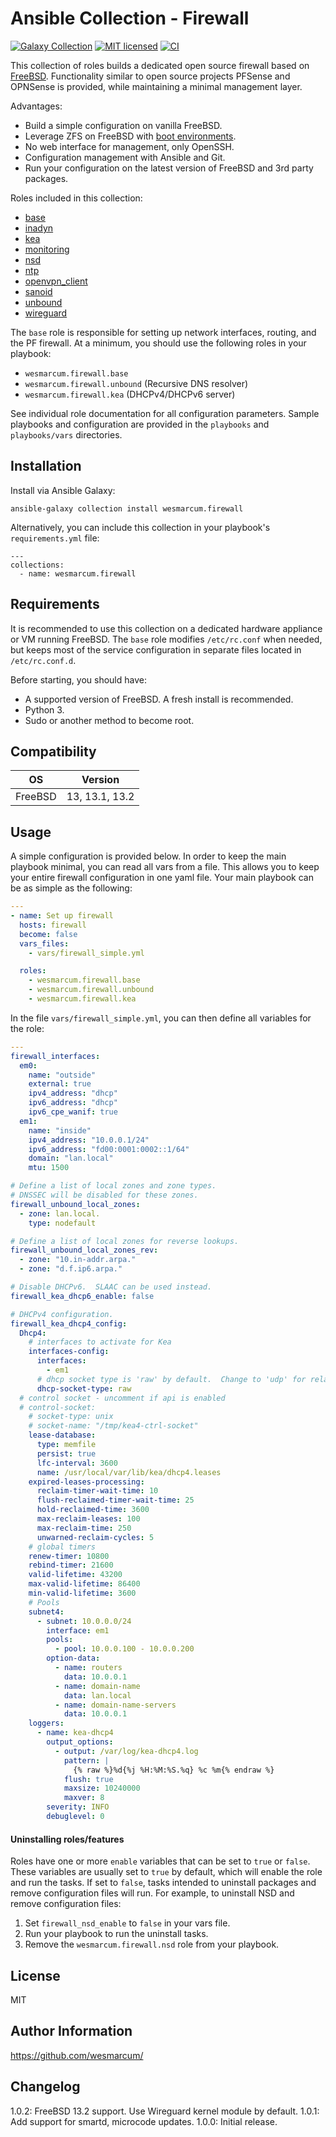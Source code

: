 Ansible Collection - Firewall
=============================
[![Galaxy Collection][badge-galaxy]][link-galaxy]
[![MIT licensed][badge-license]][link-license]
[![CI][badge-gh-actions]][link-gh-actions]

This collection of roles builds a dedicated open source firewall based on [FreeBSD](https://www.freebsd.org/).  Functionality similar to open source projects PFSense and OPNSense is provided, while maintaining a minimal management layer.

Advantages:
* Build a simple configuration on vanilla FreeBSD.
* Leverage ZFS on FreeBSD with [boot environments](https://wiki.freebsd.org/BootEnvironments).
* No web interface for management, only OpenSSH.
* Configuration management with Ansible and Git.
* Run your configuration on the latest version of FreeBSD and 3rd party packages.

Roles included in this collection:
* [base](./roles/base)
* [inadyn](./roles/inadyn)
* [kea](./roles/kea)
* [monitoring](./roles/monitoring)
* [nsd](./roles/nsd)
* [ntp](./roles/ntp)
* [openvpn_client](./roles/openvpn_client)
* [sanoid](./roles/sanoid)
* [unbound](./roles/unbound)
* [wireguard](./roles/wireguard)

The `base` role is responsible for setting up network interfaces, routing, and the PF firewall.  At a minimum, you should use the following roles in your playbook:
* `wesmarcum.firewall.base`
* `wesmarcum.firewall.unbound` (Recursive DNS resolver)
* `wesmarcum.firewall.kea` (DHCPv4/DHCPv6 server)

See individual role documentation for all configuration parameters.  Sample playbooks and configuration are provided in the `playbooks` and `playbooks/vars` directories.

Installation
------------

Install via Ansible Galaxy:

```
ansible-galaxy collection install wesmarcum.firewall
```

Alternatively, you can include this collection in your playbook's `requirements.yml` file:

```
---
collections:
  - name: wesmarcum.firewall
```

Requirements
------------

It is recommended to use this collection on a dedicated hardware appliance or VM running FreeBSD.  The `base` role modifies `/etc/rc.conf` when needed, but keeps most of the service configuration in separate files located in `/etc/rc.conf.d`.

Before starting, you should have:
* A supported version of FreeBSD.  A fresh install is recommended.
* Python 3.
* Sudo or another method to become root.

Compatibility
-------------

| OS      | Version        |
|---------|----------------|
| FreeBSD | 13, 13.1, 13.2 |

Usage
-----

A simple configuration is provided below.  In order to keep the main playbook minimal, you can read all vars from a file.  This allows you to keep your entire firewall configuration in one yaml file.  Your main playbook can be as simple as the following:

```yaml
---
- name: Set up firewall
  hosts: firewall
  become: false
  vars_files:
    - vars/firewall_simple.yml

  roles:
    - wesmarcum.firewall.base
    - wesmarcum.firewall.unbound
    - wesmarcum.firewall.kea
```

In the file `vars/firewall_simple.yml`, you can then define all variables for the role:
```yaml
---
firewall_interfaces:
  em0:
    name: "outside"
    external: true
    ipv4_address: "dhcp"
    ipv6_address: "dhcp"
    ipv6_cpe_wanif: true
  em1:
    name: "inside"
    ipv4_address: "10.0.0.1/24"
    ipv6_address: "fd00:0001:0002::1/64"
    domain: "lan.local"
    mtu: 1500

# Define a list of local zones and zone types.
# DNSSEC will be disabled for these zones.
firewall_unbound_local_zones:
  - zone: lan.local.
    type: nodefault

# Define a list of local zones for reverse lookups.
firewall_unbound_local_zones_rev:
  - zone: "10.in-addr.arpa."
  - zone: "d.f.ip6.arpa."

# Disable DHCPv6.  SLAAC can be used instead.
firewall_kea_dhcp6_enable: false

# DHCPv4 configuration.
firewall_kea_dhcp4_config:
  Dhcp4:
    # interfaces to activate for Kea
    interfaces-config:
      interfaces:
        - em1
      # dhcp socket type is 'raw' by default.  Change to 'udp' for relays.
      dhcp-socket-type: raw
  # control socket - uncomment if api is enabled
  # control-socket:
    # socket-type: unix
    # socket-name: "/tmp/kea4-ctrl-socket"
    lease-database:
      type: memfile
      persist: true
      lfc-interval: 3600
      name: /usr/local/var/lib/kea/dhcp4.leases
    expired-leases-processing:
      reclaim-timer-wait-time: 10
      flush-reclaimed-timer-wait-time: 25
      hold-reclaimed-time: 3600
      max-reclaim-leases: 100
      max-reclaim-time: 250
      unwarned-reclaim-cycles: 5
    # global timers
    renew-timer: 10800
    rebind-timer: 21600
    valid-lifetime: 43200
    max-valid-lifetime: 86400
    min-valid-lifetime: 3600
    # Pools
    subnet4:
      - subnet: 10.0.0.0/24
        interface: em1
        pools:
          - pool: 10.0.0.100 - 10.0.0.200
        option-data:
          - name: routers
            data: 10.0.0.1
          - name: domain-name
            data: lan.local
          - name: domain-name-servers
            data: 10.0.0.1
    loggers:
      - name: kea-dhcp4
        output_options:
          - output: /var/log/kea-dhcp4.log
            pattern: |
              {% raw %}%d{%j %H:%M:%S.%q} %c %m{% endraw %}
            flush: true
            maxsize: 10240000
            maxver: 8
        severity: INFO
        debuglevel: 0
```

#### Uninstalling roles/features

Roles have one or more `enable` variables that can be set to `true` or `false`.  These variables are usually set to `true` by default, which will enable the role and run the tasks.  If set to `false`, tasks intended to uninstall packages and remove configuration files will run.  For example, to uninstall NSD and remove configuration files:

1. Set `firewall_nsd_enable` to `false` in your vars file.
2. Run your playbook to run the uninstall tasks.
3. Remove the `wesmarcum.firewall.nsd` role from your playbook.

License
-------

MIT

Author Information
------------------

https://github.com/wesmarcum/

Changelog
---------

1.0.2: FreeBSD 13.2 support. Use Wireguard kernel module by default.
1.0.1: Add support for smartd, microcode updates.
1.0.0: Initial release.

[badge-license]: https://img.shields.io/badge/license-MIT-green?
[link-license]: https://github.com/wesmarcum/ansible-collection-firewall/blob/main/LICENSE
[badge-gh-actions]: https://github.com/wesmarcum/ansible-collection-firewall/workflows/CI/badge.svg?event=push
[link-gh-actions]: https://github.com/wesmarcum/ansible-collection-firewall/actions?query=workflow%3ACI
[badge-galaxy]: https://img.shields.io/badge/collection-firewall-blue
[link-galaxy]: https://galaxy.ansible.com/wesmarcum/firewall
